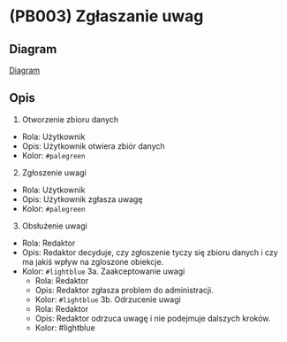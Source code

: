 # (PB003) Zgłaszanie uwag
## Diagram
[Diagram](PB003.puml)

## Opis
1. Otworzenie zbioru danych
  -   Rola: Użytkownik
  -   Opis: Użytkownik otwiera zbiór danych
  -   Kolor: `#palegreen`
2. Zgłoszenie uwagi
  -   Rola: Użytkownik
  -   Opis: Użytkownik zgłasza uwagę
  -   Kolor: `#palegreen`
3. Obsłużenie uwagi 
  -   Rola: Redaktor
  -   Opis: Redaktor decyduje, czy zgłoszenie tyczy się zbioru danych i czy ma jakiś wpływ na zgloszone obiekcje.
  -   Kolor: `#lightblue`
	3a. Zaakceptowanie uwagi
	  -   Rola: Redaktor
	  -   Opis: Redaktor zgłasza problem do administracji.
	  -   Kolor: `#lightblue`
    3b. Odrzucenie uwagi
	  -   Rola: Redaktor
	  -   Opis: Redaktor odrzuca uwagę i nie podejmuje dalszych kroków.
	  -   Kolor: #lightblue

